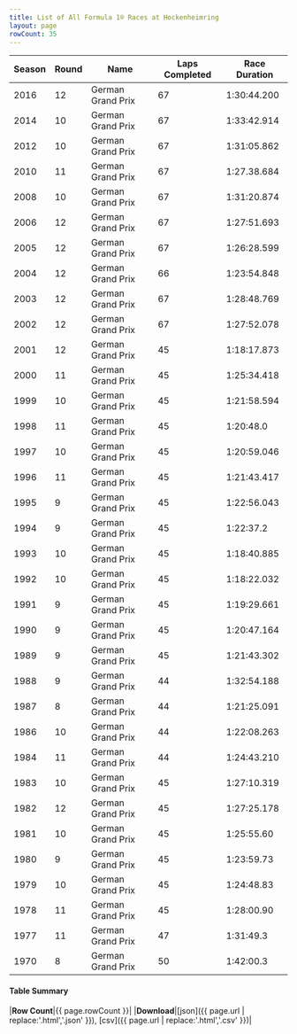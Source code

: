 ```yaml
---
title: List of All Formula 1® Races at Hockenheimring
layout: page
rowCount: 35
---
```


| Season | Round | Name | Laps Completed | Race Duration |
|--|--|--|--|--|
| 2016 | 12 | German Grand Prix | 67 | 1:30:44.200 |
| 2014 | 10 | German Grand Prix | 67 | 1:33:42.914 |
| 2012 | 10 | German Grand Prix | 67 | 1:31:05.862 |
| 2010 | 11 | German Grand Prix | 67 | 1:27.38.684 |
| 2008 | 10 | German Grand Prix | 67 | 1:31:20.874 |
| 2006 | 12 | German Grand Prix | 67 | 1:27:51.693 |
| 2005 | 12 | German Grand Prix | 67 | 1:26:28.599 |
| 2004 | 12 | German Grand Prix | 66 | 1:23:54.848 |
| 2003 | 12 | German Grand Prix | 67 | 1:28:48.769 |
| 2002 | 12 | German Grand Prix | 67 | 1:27:52.078 |
| 2001 | 12 | German Grand Prix | 45 | 1:18:17.873 |
| 2000 | 11 | German Grand Prix | 45 | 1:25:34.418 |
| 1999 | 10 | German Grand Prix | 45 | 1:21:58.594 |
| 1998 | 11 | German Grand Prix | 45 | 1:20:48.0 |
| 1997 | 10 | German Grand Prix | 45 | 1:20:59.046 |
| 1996 | 11 | German Grand Prix | 45 | 1:21:43.417 |
| 1995 | 9 | German Grand Prix | 45 | 1:22:56.043 |
| 1994 | 9 | German Grand Prix | 45 | 1:22:37.2 |
| 1993 | 10 | German Grand Prix | 45 | 1:18:40.885 |
| 1992 | 10 | German Grand Prix | 45 | 1:18:22.032 |
| 1991 | 9 | German Grand Prix | 45 | 1:19:29.661 |
| 1990 | 9 | German Grand Prix | 45 | 1:20:47.164 |
| 1989 | 9 | German Grand Prix | 45 | 1:21:43.302 |
| 1988 | 9 | German Grand Prix | 44 | 1:32:54.188 |
| 1987 | 8 | German Grand Prix | 44 | 1:21:25.091 |
| 1986 | 10 | German Grand Prix | 44 | 1:22:08.263 |
| 1984 | 11 | German Grand Prix | 44 | 1:24:43.210 |
| 1983 | 10 | German Grand Prix | 45 | 1:27:10.319 |
| 1982 | 12 | German Grand Prix | 45 | 1:27:25.178 |
| 1981 | 10 | German Grand Prix | 45 | 1:25:55.60 |
| 1980 | 9 | German Grand Prix | 45 | 1:23:59.73 |
| 1979 | 10 | German Grand Prix | 45 | 1:24:48.83 |
| 1978 | 11 | German Grand Prix | 45 | 1:28:00.90 |
| 1977 | 11 | German Grand Prix | 47 | 1:31:49.3 |
| 1970 | 8 | German Grand Prix | 50 | 1:42:00.3 |

#### Table Summary

|**Row Count**|{{ page.rowCount }}|
|**Download**|[json]({{ page.url | replace:'.html','.json' }}), [csv]({{ page.url | replace:'.html','.csv' }})|
